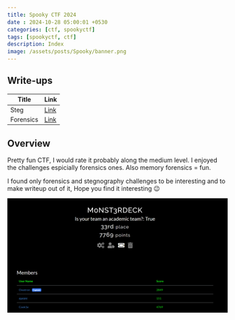 ```yaml
---
title: Spooky CTF 2024
date : 2024-10-28 05:00:01 +0530
categories: [ctf, spookyctf]
tags: [spookyctf, ctf]
description: Index
image: /assets/posts/Spooky/banner.png
---
```


## Write-ups

Title | Link
--- | ---
Steg | [Link](/posts/spookyctf-steg/)
Forensics | [Link](/posts/spookyctf-forensics/) 



## Overview

Pretty fun CTF, I would rate it probably along the medium level. I enjoyed the challenges espicially forensics ones. Also memory forensics = fun.

I found only forensics and stegnography challenges to be interesting and to make writeup out of it, Hope you find it interesting :wink: 

![stats](/assets/posts/Spooky/stats.png)